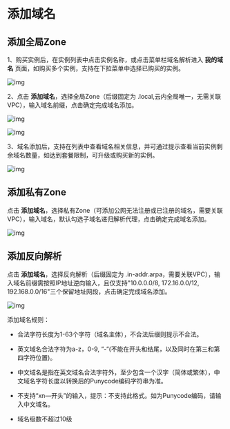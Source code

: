 # 添加域名

## 添加全局Zone

  1、购买实例后，在实例列表中点击实例名称，或点击菜单栏域名解析进入 **我的域名** 页面，如购买多个实例，支持在下拉菜单中选择已购买的实例。

  ![img](https://github.com/jdcloudcom/cn/blob/edit/image/privatezone/domain02.png)  
  
  2、点击 **添加域名**，选择全局Zone（后缀固定为 .local,云内全局唯一，无需关联VPC），输入域名前缀，点击确定完成域名添加。
  
  ![img](https://github.com/jdcloudcom/cn/blob/edit/image/privatezone/domain01.png)
  
  ![img](https://github.com/jdcloudcom/cn/blob/edit/image/privatezone/domain03.png)
  
  3、域名添加后，支持在列表中查看域名相关信息，并可通过提示查看当前实例剩余域名数量，如达到套餐限制，可升级或购买新的实例。
  
  ![img](https://github.com/jdcloudcom/cn/blob/edit/image/privatezone/domain06.png)
  
## 添加私有Zone

  点击 **添加域名**，选择私有Zone（可添加公网无法注册或已注册的域名，需要关联VPC），输入域名，默认勾选子域名递归解析代理，点击确定完成域名添加。
  
  ![img](https://github.com/jdcloudcom/cn/blob/edit/image/privatezone/domain04.png)

## 添加反向解析

  点击 **添加域名**，选择反向解析（后缀固定为 .in-addr.arpa，需要关联VPC），输入域名前缀需按照IP地址逆向输入，且仅支持"10.0.0.0/8, 172.16.0.0/12, 192.168.0.0/16"三个保留地址网段，点击确定完成域名添加。
  
  ![img](https://github.com/jdcloudcom/cn/blob/edit/image/privatezone/domain05.png)


  添加域名规则：

  - 合法字符长度为1-63个字符（域名主体），不合法后缀则提示不合法。

  - 英文域名合法字符为a-z，0-9, “-“(不能在开头和结尾，以及同时在第三和第四字符位置)。

  - 中文域名是指在英文域名合法字符外，至少包含一个汉字（简体或繁体），中文域名字符长度以转换后的Punycode编码字符串为准。

  - 不支持“xn—开头”的输入，提示：不支持此格式。如为Punycode编码，请输入中文域名。
  
  - 域名级数不超过10级
